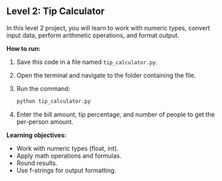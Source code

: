 ## Level 2: Tip Calculator

In this level 2 project, you will learn to work with numeric types, convert input data, perform arithmetic operations, and format output.

**How to run:**

1. Save this code in a file named `tip_calculator.py`.
2. Open the terminal and navigate to the folder containing the file.
3. Run the command:

   ```bash
   python tip_calculator.py
   ```

4. Enter the bill amount, tip percentage, and number of people to get the per-person amount.

**Learning objectives:**

- Work with numeric types (float, int).
- Apply math operations and formulas.
- Round results.
- Use f-strings for output formatting.
